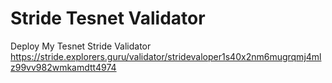 # Stride Tesnet Validator
Deploy My Tesnet Stride Validator 
https://stride.explorers.guru/validator/stridevaloper1s40x2nm6mugrqmj4mlz99vv982wmkamdtt4974

